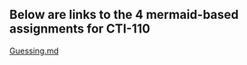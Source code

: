 ## Below are links to the 4 mermaid-based assignments for CTI-110

[Guessing.md](https://github.com/greysch/mermaid/blob/main/guessing.md)

